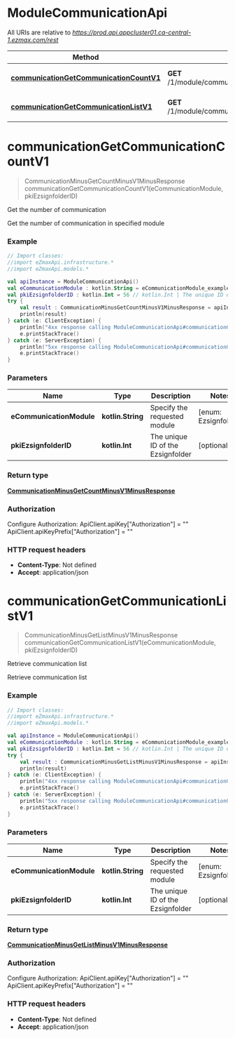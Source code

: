 # ModuleCommunicationApi

All URIs are relative to *https://prod.api.appcluster01.ca-central-1.ezmax.com/rest*

Method | HTTP request | Description
------------- | ------------- | -------------
[**communicationGetCommunicationCountV1**](ModuleCommunicationApi.md#communicationGetCommunicationCountV1) | **GET** /1/module/communication/getCommunicationCount | Get the number of communication
[**communicationGetCommunicationListV1**](ModuleCommunicationApi.md#communicationGetCommunicationListV1) | **GET** /1/module/communication/getCommunicationList | Retrieve communication list


<a name="communicationGetCommunicationCountV1"></a>
# **communicationGetCommunicationCountV1**
> CommunicationMinusGetCountMinusV1MinusResponse communicationGetCommunicationCountV1(eCommunicationModule, pkiEzsignfolderID)

Get the number of communication

Get the number of communication in specified module

### Example
```kotlin
// Import classes:
//import eZmaxApi.infrastructure.*
//import eZmaxApi.models.*

val apiInstance = ModuleCommunicationApi()
val eCommunicationModule : kotlin.String = eCommunicationModule_example // kotlin.String | Specify the requested module
val pkiEzsignfolderID : kotlin.Int = 56 // kotlin.Int | The unique ID of the Ezsignfolder
try {
    val result : CommunicationMinusGetCountMinusV1MinusResponse = apiInstance.communicationGetCommunicationCountV1(eCommunicationModule, pkiEzsignfolderID)
    println(result)
} catch (e: ClientException) {
    println("4xx response calling ModuleCommunicationApi#communicationGetCommunicationCountV1")
    e.printStackTrace()
} catch (e: ServerException) {
    println("5xx response calling ModuleCommunicationApi#communicationGetCommunicationCountV1")
    e.printStackTrace()
}
```

### Parameters

Name | Type | Description  | Notes
------------- | ------------- | ------------- | -------------
 **eCommunicationModule** | **kotlin.String**| Specify the requested module | [enum: Ezsignfolder]
 **pkiEzsignfolderID** | **kotlin.Int**| The unique ID of the Ezsignfolder | [optional]

### Return type

[**CommunicationMinusGetCountMinusV1MinusResponse**](CommunicationMinusGetCountMinusV1MinusResponse.md)

### Authorization


Configure Authorization:
    ApiClient.apiKey["Authorization"] = ""
    ApiClient.apiKeyPrefix["Authorization"] = ""

### HTTP request headers

 - **Content-Type**: Not defined
 - **Accept**: application/json

<a name="communicationGetCommunicationListV1"></a>
# **communicationGetCommunicationListV1**
> CommunicationMinusGetListMinusV1MinusResponse communicationGetCommunicationListV1(eCommunicationModule, pkiEzsignfolderID)

Retrieve communication list

Retrieve communication list

### Example
```kotlin
// Import classes:
//import eZmaxApi.infrastructure.*
//import eZmaxApi.models.*

val apiInstance = ModuleCommunicationApi()
val eCommunicationModule : kotlin.String = eCommunicationModule_example // kotlin.String | Specify the requested module
val pkiEzsignfolderID : kotlin.Int = 56 // kotlin.Int | The unique ID of the Ezsignfolder
try {
    val result : CommunicationMinusGetListMinusV1MinusResponse = apiInstance.communicationGetCommunicationListV1(eCommunicationModule, pkiEzsignfolderID)
    println(result)
} catch (e: ClientException) {
    println("4xx response calling ModuleCommunicationApi#communicationGetCommunicationListV1")
    e.printStackTrace()
} catch (e: ServerException) {
    println("5xx response calling ModuleCommunicationApi#communicationGetCommunicationListV1")
    e.printStackTrace()
}
```

### Parameters

Name | Type | Description  | Notes
------------- | ------------- | ------------- | -------------
 **eCommunicationModule** | **kotlin.String**| Specify the requested module | [enum: Ezsignfolder]
 **pkiEzsignfolderID** | **kotlin.Int**| The unique ID of the Ezsignfolder | [optional]

### Return type

[**CommunicationMinusGetListMinusV1MinusResponse**](CommunicationMinusGetListMinusV1MinusResponse.md)

### Authorization


Configure Authorization:
    ApiClient.apiKey["Authorization"] = ""
    ApiClient.apiKeyPrefix["Authorization"] = ""

### HTTP request headers

 - **Content-Type**: Not defined
 - **Accept**: application/json

